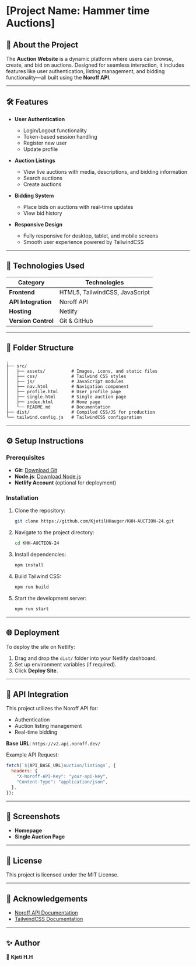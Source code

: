 # [Project Name: Hammer time Auctions]

## 🚀 About the Project

The **Auction Website** is a dynamic platform where users can browse, create, and bid on auctions. Designed for seamless interaction, it includes features like user authentication, listing management, and bidding functionality—all built using the **Noroff API**.

---

## 🛠️ Features

- **User Authentication**
  - Login/Logout functionality
  - Token-based session handling
  - Register new user
  - Update profile

- **Auction Listings**
  - View live auctions with media, descriptions, and bidding information
  - Search auctions
  - Create auctions

- **Bidding System**
  - Place bids on auctions with real-time updates
  - View bid history

- **Responsive Design**
  - Fully responsive for desktop, tablet, and mobile screens
  - Smooth user experience powered by TailwindCSS

---

## 🎨 Technologies Used

| **Category**           | **Technologies**               |
|------------------------|--------------------------------|
| **Frontend**           | HTML5, TailwindCSS, JavaScript |
| **API Integration**    | Noroff API                     |
| **Hosting**            | Netlify                        |
| **Version Control**    | Git & GitHub                   |

---

## 📂 Folder Structure

```plaintext
.
├── src/
│   ├── assets/          # Images, icons, and static files
│   ├── css/             # Tailwind CSS styles
│   ├── js/              # JavaScript modules
│   ├── nav.html         # Navigation component
│   ├── profile.html     # User profile page
│   ├── single.html      # Single auction page
│   ├── index.html       # Home page
│   └── README.md        # Documentation
├── dist/                # Compiled CSS/JS for production
└── tailwind.config.js   # TailwindCSS configuration
```

---

## ⚙️ Setup Instructions

### Prerequisites

- **Git**: [Download Git](https://git-scm.com/)
- **Node.js**: [Download Node.js](https://nodejs.org/)
- **Netlify Account** (optional for deployment)

### Installation

1. Clone the repository:
   ```bash
   git clone https://github.com/KjetilHHauger/KHH-AUCTION-24.git
   ```

2. Navigate to the project directory:
   ```bash
   cd KHH-AUCTION-24
   ```

3. Install dependencies:
   ```bash
   npm install
   ```

4. Build Tailwind CSS:
   ```bash
   npm run build
   ```

5. Start the development server:
   ```bash
   npm run start
   ```

---

## 🌐 Deployment

To deploy the site on Netlify:

1. Drag and drop the `dist/` folder into your Netlify dashboard.
2. Set up environment variables (if required).
3. Click **Deploy Site**.

---

## 🧩 API Integration

This project utilizes the Noroff API for:

- Authentication
- Auction listing management
- Real-time bidding

**Base URL**: `https://v2.api.noroff.dev/`

Example API Request:
```javascript
fetch(`${API_BASE_URL}auction/listings`, {
  headers: {
    "X-Noroff-API-Key": "your-api-key",
    "Content-Type": "application/json",
  },
});
```

---

## 📸 Screenshots

- **Homepage**
- **Single Auction Page**

---

## 📜 License

This project is licensed under the MIT License.

---

## 🙌 Acknowledgements

- [Noroff API Documentation](https://api.noroff.dev/)
- [TailwindCSS Documentation](https://tailwindcss.com/)

---

## ✨ Author

👤 **Kjeti H.H**  
